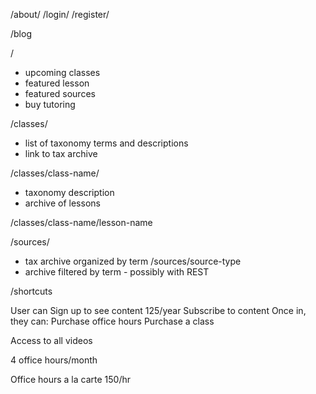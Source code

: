 
/about/
/login/
/register/

/blog

/
- upcoming classes
- featured lesson
- featured sources
- buy tutoring

/classes/
- list of taxonomy terms and descriptions
- link to tax archive

/classes/class-name/
- taxonomy description
- archive of lessons

/classes/class-name/lesson-name

/sources/
- tax archive organized by term
/sources/source-type
- archive filtered by term - possibly with REST

/shortcuts







User can
	Sign up to see content
		125/year
	Subscribe to content
	Once in, they can:
		Purchase office hours
		Purchase a class


Access to all videos

4 office hours/month

Office hours a la carte
150/hr

